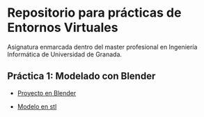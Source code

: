 # Repositorio para prácticas de Entornos Virtuales

Asignatura enmarcada dentro del master profesional en Ingeniería Informática de Universidad de Granada. 

## Práctica 1: Modelado con Blender

- [Proyecto en Blender](https://github.com/joseangeldiazg/MII-EntornosVirtuales/blob/master/lukelightsaber.blend)

- [Modelo en stl](https://github.com/joseangeldiazg/MII-EntornosVirtuales/blob/master/stl/lukelightsaber.stl)


